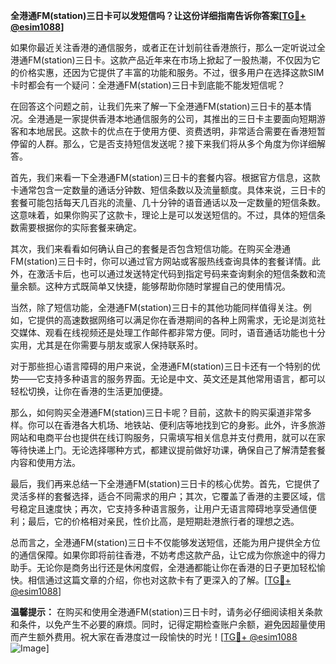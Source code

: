 **全港通FM(station)三日卡可以发短信吗？让这份详细指南告诉你答案[[TG💪+ @esim1088](https://t.me/s/esim1088)]**

如果你最近关注香港的通信服务，或者正在计划前往香港旅行，那么一定听说过全港通FM(station)三日卡。这款产品近年来在市场上掀起了一股热潮，不仅因为它的价格实惠，还因为它提供了丰富的功能和服务。不过，很多用户在选择这款SIM卡时都会有一个疑问：全港通FM(station)三日卡到底能不能发短信呢？

在回答这个问题之前，让我们先来了解一下全港通FM(station)三日卡的基本情况。全港通是一家提供香港本地通信服务的公司，其推出的三日卡主要面向短期游客和本地居民。这款卡的优点在于使用方便、资费透明，非常适合需要在香港短暂停留的人群。那么，它是否支持短信发送呢？接下来我们将从多个角度为你详细解答。

首先，我们来看一下全港通FM(station)三日卡的套餐内容。根据官方信息，这款卡通常包含一定数量的通话分钟数、短信条数以及流量额度。具体来说，三日卡的套餐可能包括每天几百兆的流量、几十分钟的语音通话以及一定数量的短信条数。这意味着，如果你购买了这款卡，理论上是可以发送短信的。不过，具体的短信条数需要根据你的实际套餐来确定。

其次，我们来看看如何确认自己的套餐是否包含短信功能。在购买全港通FM(station)三日卡时，你可以通过官方网站或客服热线查询具体的套餐详情。此外，在激活卡后，也可以通过发送特定代码到指定号码来查询剩余的短信条数和流量余额。这种方式既简单又快捷，能够帮助你随时掌握自己的使用情况。

当然，除了短信功能，全港通FM(station)三日卡的其他功能同样值得关注。例如，它提供的高速数据网络可以满足你在香港期间的各种上网需求，无论是浏览社交媒体、观看在线视频还是处理工作邮件都非常方便。同时，语音通话功能也十分实用，尤其是在你需要与朋友或家人保持联系时。

对于那些担心语言障碍的用户来说，全港通FM(station)三日卡还有一个特别的优势——它支持多种语言的服务界面。无论是中文、英文还是其他常用语言，都可以轻松切换，让你在香港的生活更加便捷。

那么，如何购买全港通FM(station)三日卡呢？目前，这款卡的购买渠道非常多样。你可以在香港各大机场、地铁站、便利店等地找到它的身影。此外，许多旅游网站和电商平台也提供在线订购服务，只需填写相关信息并支付费用，就可以在家等待快递上门。无论选择哪种方式，都建议提前做好功课，确保自己了解清楚套餐内容和使用方法。

最后，我们再来总结一下全港通FM(station)三日卡的核心优势。首先，它提供了灵活多样的套餐选择，适合不同需求的用户；其次，它覆盖了香港的主要区域，信号稳定且速度快；再次，它支持多种语言服务，让用户无语言障碍地享受通信便利；最后，它的价格相对亲民，性价比高，是短期赴港旅行者的理想之选。

总而言之，全港通FM(station)三日卡不仅能够发送短信，还能为用户提供全方位的通信保障。如果你即将前往香港，不妨考虑这款产品，让它成为你旅途中的得力助手。无论你是商务出行还是休闲度假，全港通都能让你在香港的日子更加轻松愉快。相信通过这篇文章的介绍，你也对这款卡有了更深入的了解。[[TG💪+ @esim1088](https://t.me/s/esim1088)]

**温馨提示：** 在购买和使用全港通FM(station)三日卡时，请务必仔细阅读相关条款和条件，以免产生不必要的麻烦。同时，记得定期检查账户余额，避免因超量使用而产生额外费用。祝大家在香港度过一段愉快的时光！[[TG💪+ @esim1088](https://t.me/s/esim1088) ![Image](https://i.postimg.cc/4NQfJmqS/Snipaste-2025-05-13-00-14-12.png)]